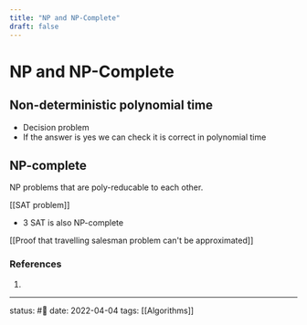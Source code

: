 ```yaml
---
title: "NP and NP-Complete"
draft: false
---
```

# NP and NP-Complete

## Non-deterministic polynomial time
- Decision problem 
- If the answer is yes we can check it is correct in polynomial time

## NP-complete
NP problems that are poly-reducable to each other.

[[SAT problem]]
- 3 SAT is also NP-complete

[[Proof that travelling salesman problem can't be approximated]]
### References
1. 

---
status: #🌱 
date: 2022-04-04
tags: [[Algorithms]]